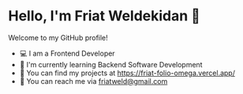 # Hello, I'm Friat Weldekidan 👋

Welcome to my GitHub profile!

- 💻 I am a Frontend Developer
- 🌱 I'm currently learning Backend Software Development
- 📂 You can find my projects at https://friat-folio-omega.vercel.app/ 
- 📧 You can reach me via friatweld@gmail.com

 



<!--
**friatweldekidan/friatweldekidan** is a ✨ _special_ ✨ repository because its `README.md` (this file) appears on your GitHub profile.

Here are some ideas to get you started:

- 🔭 I’m currently working on ...
- 🌱 I’m currently learning ...
- 👯 I’m looking to collaborate on ...
- 🤔 I’m looking for help with ...
- 💬 Ask me about ...
- 📫 How to reach me: ...
- 😄 Pronouns: ...
- ⚡ Fun fact: ...
-->
